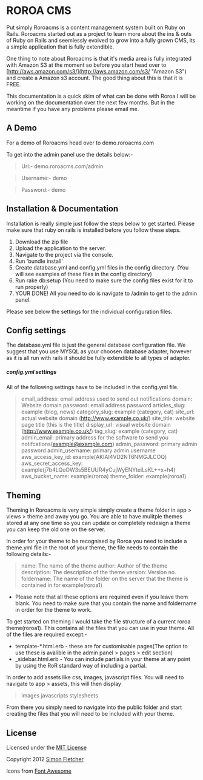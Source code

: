 # ROROA CMS

Put simply Roroacms is a content management system built on Ruby on Rails. Roroacms started out as a project to learn more about the ins & outs of Ruby on Rails and seemlessly evolved to grow into a fully grown CMS, its a simple application that is fully extendible.

One thing to note about Roroacms is that it's media area is fully integrated with Amazon S3 at the moment so before you start head over to [http://aws.amazon.com/s3/](http://aws.amazon.com/s3/ "Amazon S3") and create a Amazon s3 account. The good thing about this is that it is FREE.

This documentation is a quick skim of what can be done with Roroa I will be working on the documentation over the next few months. But in the meantime if you have any problems please email me.

## A Demo

For a demo of Roroacms head over to demo.roroacms.com

To get into the admin panel use the details below:-

> Url:- demo.roroacms.com/admin

> Username:- demo

> Password:- demo

## Installation & Documentation 

Installation is really simple just follow the steps below to get started. Please make sure that ruby on rails is installed before you follow these steps.

1.  Download the zip file
2.  Upload the application to the server.
3.  Navigate to the project via the console.
4.  Run 'bundle install'
5.	Create database.yml and config.yml files in the config directory. (You will see examples of these files in the config directory)
6.	Run rake db:setup (You need to make sure the config files exist for it to run properly)
7.	YOUR DONE! All you need to do is navigate to /admin to get to the admin panel.

Please see below the settings for the individual configuration files.


## Config settings

The database.yml file is just the general database configuration file. We suggest that you use MYSQL as your choosen database adapter, however as it is all run with rails it should be fully extendible to all types of adapter.

##### config.yml settings 

All of the following settings have to be included in the config.yml file.

> email_address: email address used to send out notifications
> domain: Website domain
> password: email address password
> articles_slug: example (blog, news)
> category_slug: example (category, cat)
> site_url: actual website domain (http://www.example.co.uk/)
> site_title: website page title (this is the title)
> display_url: visual website domain (http://www.example.co.uk/)
> tag_slug: example (category, cat)
> admin_email: primary address for the software to send you notifcations(example@example.com)
> admin_password: primary admin password
> admin_username: primary admin username
> aws_access_key_id: example(AKIAI4VD2NT6NMGJLCOQ)
> aws_secret_access_key: example(j7b4LQuOW3s5BEUUR4yCujWyENYteiLsKL++x+h4)
> aws_bucket_name: example(roroa)
> theme_folder: example(roroa1)

## Theming

Theming in Roroacms is very simple simply create a theme folder in app > views > theme and away you go. You are able to have mulitple themes stored at any one time so you can update or completely redesign a theme you can keep the old one on the server. 

In order for your theme to be recognised by Roroa you need to include a theme.yml file in the root of your theme, the file needs to contain the following details:-

> name: The name of the theme
> author: Author of the theme
> description: The description of the theme
> version: Version no.
> foldername: The name of the folder on the server that the theme is contained in for example(roroa1)

* Please note that all these options are required even if you leave them blank. You need to make sure that you contain the name and foldername in order for the theme to work.

To get started on theming I would take the file structure of a current roroa theme(roroa1). This contains all the files that you can use in your theme. All of the files are required except:-

* template-*.html.erb - these are for customisable pages(The option to use these is avalible in the admin panel > pages > edit section)
* _sidebar.html.erb - You can include partials in your theme at any point by using the RoR standard way of including a partial.

In order to add assets like css, images, javascript files. You will need to navigate to app > assets, this will then display 

> images
> javascripts
> stylesheets

From there you simply need to navigate into the public folder and start creating the files that you will need to be included with your theme.

## License

Licensed under the [MIT License](http://creativecommons.org/licenses/MIT/)

Copyright 2012 [Simon Fletcher](https://github.com/fletcher890)

Icons from [Font Awesome](http://fortawesome.github.io/Font-Awesome/)